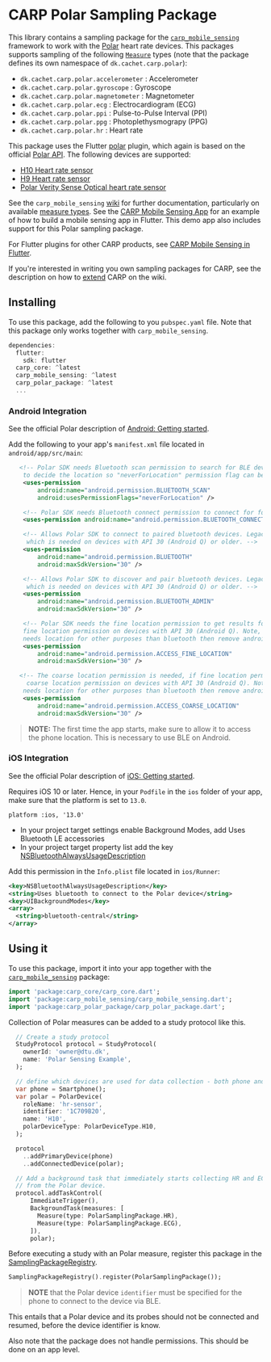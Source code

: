 # CARP Polar Sampling Package

This library contains a sampling package for
the [`carp_mobile_sensing`](https://pub.dartlang.org/packages/carp_mobile_sensing) framework
to work with the [Polar](https://www.polar.com/) heart rate devices.
This packages supports sampling of the following [`Measure`](https://pub.dev/documentation/carp_core/latest/carp_core_protocols/Measure-class.html) types (note that the package defines its own namespace of `dk.cachet.carp.polar`):

* `dk.cachet.carp.polar.accelerometer` : Accelerometer
* `dk.cachet.carp.polar.gyroscope` : Gyroscope
* `dk.cachet.carp.polar.magnetometer` : Magnetometer
* `dk.cachet.carp.polar.ecg` : Electrocardiogram (ECG)
* `dk.cachet.carp.polar.ppi` : Pulse-to-Pulse Interval (PPI)
* `dk.cachet.carp.polar.ppg` : Photoplethysmograpy (PPG)
* `dk.cachet.carp.polar.hr` : Heart rate

This package uses the Flutter [polar](https://pub.dev/packages/polar) plugin, which again is based on the official [Polar API](https://github.com/polarofficial/polar-ble-sdk).
The following devices are supported:

* [H10 Heart rate sensor](https://github.com/polarofficial/polar-ble-sdk#h10-heart-rate-sensor)
* [H9 Heart rate sensor](https://github.com/polarofficial/polar-ble-sdk#h9-heart-rate-sensor)
* [Polar Verity Sense Optical heart rate sensor](https://github.com/polarofficial/polar-ble-sdk#polar-verity-sense-optical-heart-rate-sensor)

See the `carp_mobile_sensing` [wiki](https://github.com/cph-cachet/carp.sensing-flutter/wiki) for further documentation, particularly on available [measure types](https://github.com/cph-cachet/carp.sensing-flutter/wiki/A.-Measure-Types).
See the [CARP Mobile Sensing App](https://github.com/cph-cachet/carp.sensing-flutter/tree/master/apps/carp_mobile_sensing_app) for an example of how to build a mobile sensing app in Flutter.
This demo app also includes support for this Polar sampling package.

For Flutter plugins for other CARP products, see [CARP Mobile Sensing in Flutter](https://github.com/cph-cachet/carp.sensing-flutter).

If you're interested in writing you own sampling packages for CARP, see the description on
how to [extend](https://github.com/cph-cachet/carp.sensing-flutter/wiki/4.-Extending-CARP-Mobile-Sensing) CARP on the wiki.

## Installing

To use this package, add the following to you `pubspec.yaml` file. Note that
this package only works together with `carp_mobile_sensing`.

`````dart
dependencies:
  flutter:
    sdk: flutter
  carp_core: ^latest
  carp_mobile_sensing: ^latest
  carp_polar_package: ^latest
  ...
`````

### Android Integration

See the official Polar description of [Android: Getting started](https://github.com/polarofficial/polar-ble-sdk#android-getting-started).

Add the following to your app's `manifest.xml` file located in `android/app/src/main`:

```xml
   <!-- Polar SDK needs Bluetooth scan permission to search for BLE devices. Polar BLE SDK doesn't use the scan
    to decide the location so "neverForLocation" permission flag can be used.-->
    <uses-permission
        android:name="android.permission.BLUETOOTH_SCAN"
        android:usesPermissionFlags="neverForLocation" />

    <!-- Polar SDK needs Bluetooth connect permission to connect for found BLE devices.-->
    <uses-permission android:name="android.permission.BLUETOOTH_CONNECT" />

    <!-- Allows Polar SDK to connect to paired bluetooth devices. Legacy Bluetooth permission,
     which is needed on devices with API 30 (Android Q) or older. -->
    <uses-permission
        android:name="android.permission.BLUETOOTH"
        android:maxSdkVersion="30" />

    <!-- Allows Polar SDK to discover and pair bluetooth devices. Legacy Bluetooth permission,
     which is needed on devices with API 30 (Android Q) or older. -->
    <uses-permission
        android:name="android.permission.BLUETOOTH_ADMIN"
        android:maxSdkVersion="30" />

    <!-- Polar SDK needs the fine location permission to get results for Bluetooth scan. Request
    fine location permission on devices with API 30 (Android Q). Note, if your application 
    needs location for other purposes than bluetooth then remove android:maxSdkVersion="30"-->
    <uses-permission
        android:name="android.permission.ACCESS_FINE_LOCATION"
        android:maxSdkVersion="30" />

   <!-- The coarse location permission is needed, if fine location permission is requested. Request
     coarse location permission on devices with API 30 (Android Q). Note, if your application 
    needs location for other purposes than bluetooth then remove android:maxSdkVersion="30" -->
    <uses-permission
        android:name="android.permission.ACCESS_COARSE_LOCATION"
        android:maxSdkVersion="30" />
```

> **NOTE:** The first time the app starts, make sure to allow it to access the phone location.
This is necessary to use BLE on Android.

### iOS Integration

See the official Polar description of [iOS: Getting started](https://github.com/polarofficial/polar-ble-sdk#ios-getting-started).

Requires iOS 10 or later. Hence, in your `Podfile` in the `ios` folder of your app,
make sure that the platform is set to `13.0`.

```pod
platform :ios, '13.0'
```

* In your project target settings enable Background Modes, add Uses Bluetooth LE accessories
* In your project target property list add the key [NSBluetoothAlwaysUsageDescription](https://developer.apple.com/documentation/bundleresources/information_property_list/nsbluetoothalwaysusagedescription)

Add this permission in the `Info.plist` file located in `ios/Runner`:

```xml
<key>NSBluetoothAlwaysUsageDescription</key>
<string>Uses bluetooth to connect to the Polar device</string>
<key>UIBackgroundModes</key>
<array>
  <string>bluetooth-central</string>
</array>
```

## Using it

To use this package, import it into your app together with the
[`carp_mobile_sensing`](https://pub.dartlang.org/packages/carp_mobile_sensing) package:

`````dart
import 'package:carp_core/carp_core.dart';
import 'package:carp_mobile_sensing/carp_mobile_sensing.dart';
import 'package:carp_polar_package/carp_polar_package.dart';
`````

Collection of Polar measures can be added to a study protocol like this.

```dart
  // Create a study protocol
  StudyProtocol protocol = StudyProtocol(
    ownerId: 'owner@dtu.dk',
    name: 'Polar Sensing Example',
  );

  // define which devices are used for data collection - both phone and eSense
  var phone = Smartphone();
  var polar = PolarDevice(
    roleName: 'hr-sensor',
    identifier: '1C709B20',
    name: 'H10',
    polarDeviceType: PolarDeviceType.H10,
  );

  protocol
    ..addPrimaryDevice(phone)
    ..addConnectedDevice(polar);

  // Add a background task that immediately starts collecting HR and ECG data
  // from the Polar device.
  protocol.addTaskControl(
      ImmediateTrigger(),
      BackgroundTask(measures: [
        Measure(type: PolarSamplingPackage.HR),
        Measure(type: PolarSamplingPackage.ECG),
      ]),
      polar);
````

Before executing a study with an Polar measure, register this package in the
[SamplingPackageRegistry](https://pub.dartlang.org/documentation/carp_mobile_sensing/latest/runtime/SamplingPackageRegistry.html).

`````dart
SamplingPackageRegistry().register(PolarSamplingPackage());
`````

> **NOTE** that the Polar device `identifier` must be specified for the phone to connect to the device via BLE.

This entails that a Polar device and its probes should not be connected and resumed, before the device identifier is know.

Also note that the package does not handle permissions. This should be done on an app level.

